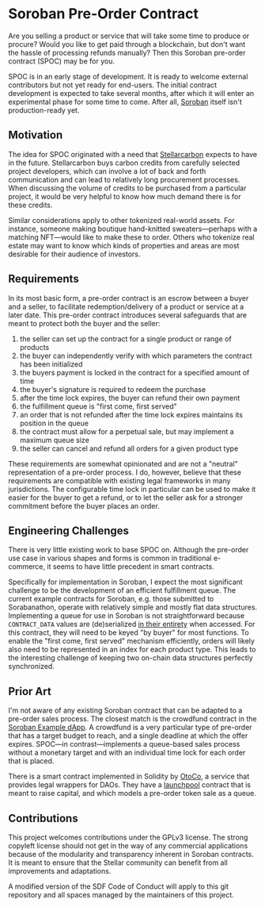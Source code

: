 # Soroban Pre-Order Contract

Are you selling a product or service that will take some time to produce or procure? Would you like to get paid through a blockchain, but don't want the hassle of processing refunds manually? Then this Soroban pre-order contract (SPOC) may be for you.

SPOC is in an early stage of development. It is ready to welcome external contributors but not yet ready for end-users. The initial contract development is expected to take several months, after which it will enter an experimental phase for some time to come. After all, [Soroban](https://soroban.stellar.org/) itself isn't production-ready yet.

## Motivation

The idea for SPOC originated with a need that [Stellarcarbon](https://www.stellarcarbon.io) expects to have in the future. Stellarcarbon buys carbon credits from carefully selected project developers, which can involve a lot of back and forth communication and can lead to relatively long procurement processes. When discussing the volume of credits to be purchased from a particular project, it would be very helpful to know how much demand there is for these credits.

Similar considerations apply to other tokenized real-world assets. For instance, someone making boutique hand-knitted sweaters—perhaps with a matching NFT—would like to make these to order. Others who tokenize real estate may want to know which kinds of properties and areas are most desirable for their audience of investors.

## Requirements

In its most basic form, a pre-order contract is an escrow between a buyer and a seller, to facilitate redemption/delivery of a product or service at a later date. This pre-order contract introduces several safeguards that are meant to protect both the buyer and the seller:

1. the seller can set up the contract for a single product or range of products
1. the buyer can independently verify with which parameters the contract has been initialized
1. the buyers payment is locked in the contract for a specified amount of time
1. the buyer's signature is required to redeem the purchase
1. after the time lock expires, the buyer can refund their own payment
1. the fulfillment queue is "first come, first served"
1. an order that is not refunded after the time lock expires maintains its position in the queue
1. the contract must allow for a perpetual sale, but may implement a maximum queue size
1. the seller can cancel and refund all orders for a given product type

These requirements are somewhat opinionated and are not a "neutral" representation of a pre-order process. I do, however, believe that these requirements are compatible with existing legal frameworks in many jurisdictions. The configurable time lock in particular can be used to make it easier for the buyer to get a refund, or to let the seller ask for a stronger commitment before the buyer places an order.

## Engineering Challenges

There is very little existing work to base SPOC on. Although the pre-order use case in various shapes and forms is common in traditional e-commerce, it seems to have little precedent in smart contracts.

Specifically for implementation in Soroban, I expect the most significant challenge to be the development of an efficient fulfillment queue. The current example contracts for Soroban, e.g. those submitted to Sorabanathon, operate with relatively simple and mostly flat data structures. Implementing a queue for use in Soroban is not straightforward because `CONTRACT_DATA` values are (de)serialized [in their entirety](https://soroban.stellar.org/docs/learn/persisting-data#granularity) when accessed. For this contract, they will need to be keyed "by buyer" for most functions. To enable the "first come, first served" mechanism efficiently, orders will likely also need to be represented in an index for each product type. This leads to the interesting challenge of keeping two on-chain data structures perfectly synchronized.

## Prior Art

I'm not aware of any existing Soroban contract that can be adapted to a pre-order sales process. The closest match is the crowdfund contract in the [Soroban Example dApp](https://github.com/stellar/soroban-example-dapp). A crowdfund is a very particular type of pre-order that has a target budget to reach, and a single deadline at which the offer expires. SPOC—in contrast—implements a queue-based sales process without a monetary target and with an individual time lock for each order that is placed.

There is a smart contract implemented in Solidity by [OtoCo](https://otoco.gitbook.io/otoco/untitled-1), a service that provides legal wrappers for DAOs. They have a [launchpool](https://github.com/otoco-io/OtoGo-SmartContracts/blob/main/contracts/launchpool.sol) contract that is meant to raise capital, and which models a pre-order token sale as a queue.

## Contributions

This project welcomes contributions under the GPLv3 license. The strong copyleft license should not get in the way of any commercial applications because of the modularity and transparency inherent in Soroban contracts. It is meant to ensure that the Stellar community can benefit from all improvements and adaptations.

A modified version of the SDF Code of Conduct will apply to this git repository and all spaces managed by the maintainers of this project.